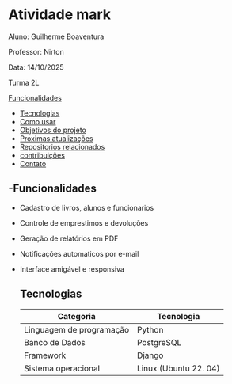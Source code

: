 # Atividade mark
Aluno: Guilherme Boaventura

Professor: Nirton

Data: 14/10/2025

Turma 2L

[Funcionalidades](#funcionalidades)

 - [Tecnologias](#tecnologias)
 - [Como usar](#como-usar)
 - [Objetivos do projeto](#Obejetivos-do-projeto)
 - [Proximas atualizações](#Proximas-atualições)
 - [Repositorios relacionados](#Repositorios-relacionados)
 - [contribuições](#contribuições)
 - [Contato](#Contato)

  ##  -Funcionalidades

  - Cadastro de livros, alunos e funcionarios
  - Controle de emprestimos e devoluções
  - Geração de relatórios em PDF
  - Notificações automaticos por e-mail
  - Interface amigável e responsiva
 
    ## Tecnologias

    | Categoria       |  Tecnologia |
    |--------------|--------------|
    | Linguagem de programação| Python|
    |Banco de Dados |  PostgreSQL|
    | Framework | Django|
    | Sistema operacional | Linux (Ubuntu 22. 04)|
